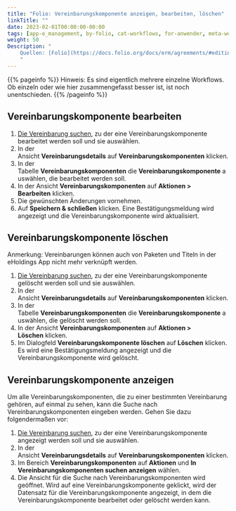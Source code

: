 ```yaml
---
title: "Folio: Vereinbarungskomponente anzeigen, bearbeiten, löschen"
linkTitle: ""
date: 2023-02-01T00:00:00-00:00
tags: [app-e_management, by-folio, cat-workflows, for-anwender, meta-workflow_sammlung]
weight: 50
Description: "
    Quellen: [Folio](https://docs.folio.org/docs/erm/agreements/#editing-an-agreement-line) & [GBV](https://info.gbv.de/pages/viewpage.action?pageId=845250585)
    "
---
```


{{% pageinfo %}}
Hinweis: Es sind eigentlich mehrere einzelne Workflows. Ob einzeln oder wie hier zusammengefasst besser ist, ist noch unentschieden.
{{% /pageinfo %}}

## Vereinbarungskomponente bearbeiten

1.  [Die Vereinbarung suchen](https://info.gbv.de/display/FOLIOGBVEXTERN/Folio%3A+Vereinbarung+suchen), zu der eine Vereinbarungskomponente bearbeitet werden soll und sie auswählen.
2.  In der Ansicht **Vereinbarungsdetails** auf **Vereinbarungskomponenten** klicken.
3.  In der Tabelle **Vereinbarungskomponenten** die **Vereinbarungskomponente** auswählen, die bearbeitet werden soll.
4.  In der Ansicht **Vereinbarungskomponenten** auf **Aktionen > Bearbeiten** klicken.
5.  Die gewünschten Änderungen vornehmen.
6.  Auf **Speichern & schließen** klicken. Eine Bestätigungsmeldung wird angezeigt und die Vereinbarungskomponente wird aktualisiert.

## Vereinbarungskomponente löschen

Anmerkung: Vereinbarungen können auch von Paketen und Titeln in der eHoldings App nicht mehr verknüpft werden.

1.  [Die Vereinbarung suchen](https://info.gbv.de/display/FOLIOGBVEXTERN/Folio%3A+Vereinbarung+suchen), zu der eine Vereinbarungskomponente gelöscht werden soll und sie auswählen.
2.  In der Ansicht **Vereinbarungsdetails** auf **Vereinbarungskomponenten** klicken.
3.  In der Tabelle **Vereinbarungskomponenten** die **Vereinbarungskomponente** auswählen, die gelöscht werden soll.
4.  In der Ansicht **Vereinbarungskomponenten** auf **Aktionen > Löschen** klicken.
5.  Im Dialogfeld **Vereinbarungskomponente löschen** auf **Löschen** klicken. Es wird eine Bestätigungsmeldung angezeigt und die Vereinbarungskomponente wird gelöscht.

## Vereinbarungskomponente anzeigen

Um alle Vereinbarungskomponenten, die zu einer bestimmten Vereinbarung gehören, auf einmal zu sehen, kann die Suche nach Vereinbarungskomponenten eingeben werden. Gehen Sie dazu folgendermaßen vor:

1.  [Die Vereinbarung suchen](https://info.gbv.de/display/FOLIOGBVEXTERN/Folio%3A+Vereinbarung+suchen), zu der eine Vereinbarungskomponente angezeigt werden soll und sie auswählen.
2.  In der Ansicht **Vereinbarungsdetails** auf **Vereinbarungskomponenten** klicken.
3.  Im Bereich **Vereinbarungskomponenten** auf **Aktionen** und **In Vereinbarungskomponenten suchen anzeigen** wählen.
4.  Die Ansicht für die Suche nach Vereinbarungskomponenten wird geöffnet. Wird auf eine Vereinbarungskomponente geklickt, wird der Datensatz für die Vereinbarungskomponente angezeigt, in dem die Vereinbarungskomponente bearbeitet oder gelöscht werden kann.
